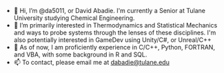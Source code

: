 - 👋 Hi, I’m @da5011, or David Abadie. I'm currently a Senior at Tulane University studying Chemical Engineering.
- 👀 I’m primarily interested in Thermodynamics and Statistical Mechanics and ways to probe systems through the lenses of these disciplines. I'm also potentially interested in GameDev using Unity/C#, or Unreal/C++
- 🌱 As of now, I am proficiently experience in C/C++, Python, FORTRAN, and VBA, with some background in R and SQL.
- 📫 To contact, please email me at dabadie@tulane.edu
